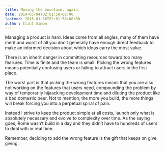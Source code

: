 ```yaml
---
title: Moving the mountain, again.
date: 2014-05-04T02:01:58+08:00
lastmod: 2016-01-16T02:01:58+08:00
author: Clint Simon
---
```


Managing a product is hard. Ideas come from all angles, many of them have merit and worst of all you don’t generally have enough direct 
feedback to make an informed decision about which ideas carry the most value.

There is an inherit danger in committing resources toward too many fearures. Time is finite and the team is small. Picking the wrong 
features means potentially confusing users or failing to attract users in the first place.

The worst part is that picking the wrong features means that you are also not working on the features that users need, compounding the 
problem by way of temporarily hijaacking development time and diluting the product like a bad domestic beer. Not to mention, the more 
you build, the more things will break forcing you into a perpetual spiral of pain.

Instead I strive to keep the product simple at all costs, launch only what is absolutely necessary and evolve to complexity over time. 
As the saying goes, Rome wasn’t build in a day and they didn’t have to hundreds of users to deal with in real time.

Remember, deciding to add the wrong feature is the gift that keeps on give giving.